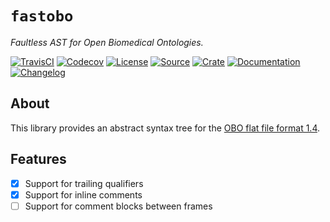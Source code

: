 # `fastobo`

*Faultless AST for Open Biomedical Ontologies.*

[![TravisCI](https://img.shields.io/travis/althonos/fastobo/master.svg?maxAge=600&style=flat-square)](https://travis-ci.org/althonos/fastobo/branches)
[![Codecov](https://img.shields.io/codecov/c/gh/althonos/fastobo/master.svg?style=flat-square&maxAge=600)](https://codecov.io/gh/althonos/fastobo)
[![License](https://img.shields.io/badge/license-MIT-blue.svg?style=flat-square&maxAge=2678400)](https://choosealicense.com/licenses/mit/)
[![Source](https://img.shields.io/badge/source-GitHub-303030.svg?maxAge=2678400&style=flat-square)](https://github.com/althonos/fastobo)
[![Crate](https://img.shields.io/crates/v/fastobo.svg?maxAge=600&style=flat-square)](https://crates.io/crates/fastobo)
[![Documentation](https://img.shields.io/badge/docs.rs-latest-4d76ae.svg?maxAge=2678400&style=flat-square)](https://docs.rs/fastobo)
[![Changelog](https://img.shields.io/badge/keep%20a-changelog-8A0707.svg?maxAge=2678400&style=flat-square)](https://github.com/althonos/fastobo/blob/master/CHANGELOG.md)


## About

This library provides an abstract syntax tree for the [OBO flat file format 1.4](http://owlcollab.github.io/oboformat/doc/obo-syntax.html).


## Features

* [x] Support for trailing qualifiers
* [x] Support for inline comments
* [ ] Support for comment blocks between frames
